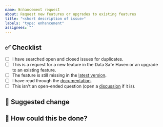 ```yaml
---
name: Enhancement request
about: Request new features or upgrades to existing features
title: "<short description of issue>"
labels: "type: enhancement"
assignees: ""
---
```


## :white_check_mark: Checklist

<!--
Before reporting a problem please check the following. Replace the empty checkboxes [ ] below with checked ones [x] accordingly.
-->

- [ ] I have searched open and closed issues for duplicates.
- [ ] This is a request for a new feature in the Data Safe Haven or an upgrade to an existing feature.
- [ ] The feature is still missing in the [latest version](https://github.com/alan-turing-institute/data-safe-haven/releases).
- [ ] I have read through the [documentation](https://alan-turing-institute.github.io/data-safe-haven/).
- [ ] This isn't an open-ended question (open a [discussion](https://github.com/alan-turing-institute/data-safe-haven/discussions) if it is).

## :strawberry: Suggested change

<!--
What would you like to see changed?
-->

## :steam_locomotive: How could this be done?

<!--
Can you suggest how to implement the desired behaviour?
-->
